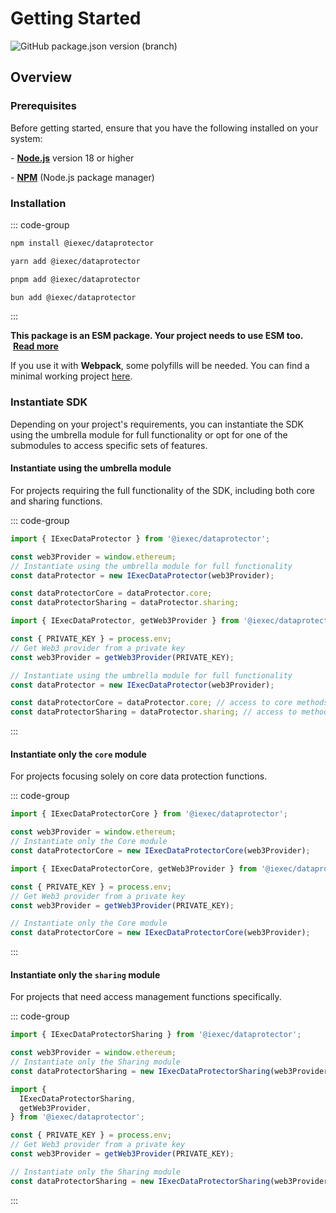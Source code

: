 # Getting Started

![GitHub package.json version (branch)](https://img.shields.io/github/package-json/v/iExecBlockchainComputing/dataprotector-sdk/main?color=green)

## Overview

### Prerequisites

Before getting started, ensure that you have the following installed on your
system:

\- [**Node.js**](https://nodejs.org/en/) version 18 or higher

\- [**NPM**](https://docs.npmjs.com/) (Node.js package manager)

### Installation

::: code-group

```sh [npm]
npm install @iexec/dataprotector
```

```sh [pnpm]
yarn add @iexec/dataprotector
```

```sh [yarn]
pnpm add @iexec/dataprotector
```

```sh [bun]
bun add @iexec/dataprotector
```

:::

**This package is an ESM package. Your project needs to use ESM too.**
&nbsp;[**Read more**](https://gist.github.com/sindresorhus/a39789f98801d908bbc7ff3ecc99d99c)

If you use it with **Webpack**, some polyfills will be needed. You can find a
minimal working project
[here](https://github.com/iExecBlockchainComputing/dataprotector-sdk/tree/main/demo/browser-webpack).

### Instantiate SDK

Depending on your project's requirements, you can instantiate the SDK using the
umbrella module for full functionality or opt for one of the submodules to
access specific sets of features.

#### Instantiate using the umbrella module

For projects requiring the full functionality of the SDK, including both core
and sharing functions.

::: code-group

```js [Browser]
import { IExecDataProtector } from '@iexec/dataprotector';

const web3Provider = window.ethereum;
// Instantiate using the umbrella module for full functionality
const dataProtector = new IExecDataProtector(web3Provider);

const dataProtectorCore = dataProtector.core;
const dataProtectorSharing = dataProtector.sharing;
```

```js [NodeJS]
import { IExecDataProtector, getWeb3Provider } from '@iexec/dataprotector';

const { PRIVATE_KEY } = process.env;
// Get Web3 provider from a private key
const web3Provider = getWeb3Provider(PRIVATE_KEY);

// Instantiate using the umbrella module for full functionality
const dataProtector = new IExecDataProtector(web3Provider);

const dataProtectorCore = dataProtector.core; // access to core methods
const dataProtectorSharing = dataProtector.sharing; // access to methods
```

:::

#### Instantiate only the `core` module

For projects focusing solely on core data protection functions.

::: code-group

```js [Browser]
import { IExecDataProtectorCore } from '@iexec/dataprotector';

const web3Provider = window.ethereum;
// Instantiate only the Core module
const dataProtectorCore = new IExecDataProtectorCore(web3Provider);
```

```js [NodeJS]
import { IExecDataProtectorCore, getWeb3Provider } from '@iexec/dataprotector';

const { PRIVATE_KEY } = process.env;
// Get Web3 provider from a private key
const web3Provider = getWeb3Provider(PRIVATE_KEY);

// Instantiate only the Core module
const dataProtectorCore = new IExecDataProtectorCore(web3Provider);
```

:::

#### Instantiate only the `sharing` module

For projects that need access management functions specifically.

::: code-group

```js [Browser]
import { IExecDataProtectorSharing } from '@iexec/dataprotector';

const web3Provider = window.ethereum;
// Instantiate only the Sharing module
const dataProtectorSharing = new IExecDataProtectorSharing(web3Provider);
```

```js [NodeJS]
import {
  IExecDataProtectorSharing,
  getWeb3Provider,
} from '@iexec/dataprotector';

const { PRIVATE_KEY } = process.env;
// Get Web3 provider from a private key
const web3Provider = getWeb3Provider(PRIVATE_KEY);

// Instantiate only the Sharing module
const dataProtectorSharing = new IExecDataProtectorSharing(web3Provider);
```

:::
